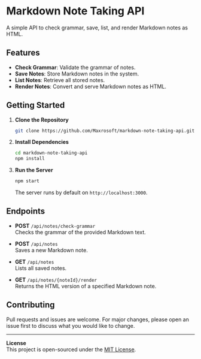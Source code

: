 # Markdown Note Taking API

A simple API to check grammar, save, list, and render Markdown notes as HTML.

## Features
- **Check Grammar**: Validate the grammar of notes.
- **Save Notes**: Store Markdown notes in the system.
- **List Notes**: Retrieve all stored notes.
- **Render Notes**: Convert and serve Markdown notes as HTML.

## Getting Started

1. **Clone the Repository**  
   ```bash
   git clone https://github.com/Maxrosoft/markdown-note-taking-api.git
   ```

2. **Install Dependencies**  
   ```bash
   cd markdown-note-taking-api
   npm install
   ```

3. **Run the Server**  
   ```bash
   npm start
   ```
   The server runs by default on `http://localhost:3000`.

## Endpoints

- **POST** `/api/notes/check-grammar`  
  Checks the grammar of the provided Markdown text.

- **POST** `/api/notes`  
  Saves a new Markdown note.

- **GET** `/api/notes`  
  Lists all saved notes.

- **GET** `/api/notes/{noteId}/render`  
  Returns the HTML version of a specified Markdown note.

## Contributing
Pull requests and issues are welcome. For major changes, please open an issue first to discuss what you would like to change.

---

**License**  
This project is open-sourced under the [MIT License](LICENSE).
